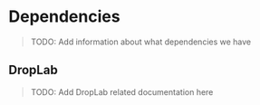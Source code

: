 # Dependencies

> TODO: Add information about what dependencies we have

## DropLab

> TODO: Add DropLab related documentation here
